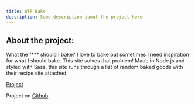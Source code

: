 ```yaml
---
title: WTF Bake
description: Some description about the project here
---
```


## About the project:

What the f\*\*\* should I bake? I love to bake but sometimes I need inspiration for what I should bake. This site solves that problem! Made in Node.js and styled with Sass, this site runs through a list of random baked goods with their recipe site attached.

[Project](https://wtf-bake-buuauiwmmd.now.sh/)

Project on [Github](https://github.com/abbeyhrt/wtf-bake)

